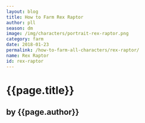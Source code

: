 ```yaml
---
layout: blog
title: How to Farm Rex Raptor
author: pll
season: dm
image: /img/characters/portrait-rex-raptor.png
category: farm
date: 2018-01-23
permalink: /how-to-farm-all-characters/rex-raptor/
name: Rex Raptor
id: rex-raptor
---
```


# {{page.title}}
## by {{page.author}}